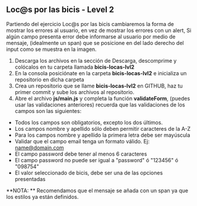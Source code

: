 ## Loc@s por las bicis - Level 2

Partiendo del ejercicio Loc@s por las bicis cambiaremos la forma de mostrar los errores al usuario, en vez de mostrar los errores con un alert, Si algún campo presenta error debe informarse al usuario por medio de mensaje, (idealmente un span) que se posicione en del lado derecho del input como se muestra en la imagen.

1. Descarga los archivos en la sección de Descarga, descomprime y colócalos en tu carpeta llamada **bicis-locas-lvl2**   
2. En la consola posiciónate en la carpeta **bicis-locas-lvl2** e inicializa un repositorio en dicha carpeta
3. Crea un repositorio que se llame **bicis-locas-lvl2** en GITHUB, haz tu primer commit y sube los archivos al repositorio. 
4. Abre el archivo **js/main.js** y completa la función **validateForm**, (puedes usar las validaciones anteriores) recuerda que las validaciones de los campos son las siguientes:
-    Todos los campos son obligatorios, excepto los dos últimos. 
- Los campos nombre y apellido sólo deben permitir caracteres de la A-Z
- Para los campos nombre y apellido la primera letra debe ser mayúscula
-    Validar que el campo email tenga un formato válido. Ej: name@domain.com
-    El campo password debe tener al menos 6 caracteres
-    El campo password no puede ser igual a "password" ó "123456" ó "098754"
-    El valor seleccionado de bicis, debe ser una de las opciones presentadas

**NOTA: ** Recomendamos que el mensaje se añada con un span ya que los estilos ya están definidos.